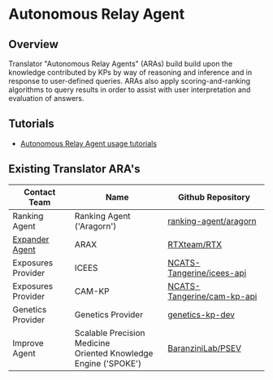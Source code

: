 # Autonomous Relay Agent

## Overview

Translator "Autonomous Relay Agents" (ARAs) build build upon the knowledge contributed by KPs by way of reasoning and inference and in response to user-defined queries. ARAs also apply scoring-and-ranking algorithms to query results in order to assist with user interpretation and evaluation of answers.

## Tutorials

* [Autonomous Relay Agent usage tutorials](../guide-for-developers/tutorials/index.md)

## Existing Translator ARA's

| Contact Team       | Name                                                               | Github Repository                                                           |
|--------------------|--------------------------------------------------------------------|-----------------------------------------------------------------------------|
| Ranking Agent      | Ranking Agent ('Aragorn')                                          | [ranking-agent/aragorn](https://github.com/ranking-agent/aragorn)           |
| [Expander Agent](https://translator-developer-documentation.readthedocs.io/en/latest/about/expander-agent)     | ARAX                                                               | [RTXteam/RTX](https://github.com/RTXteam/RTX)                               |
| Exposures Provider | ICEES                                                              | [NCATS-Tangerine/icees-api](https://github.com/NCATS-Tangerine/icees-api)   |
| Exposures Provider | CAM-KP                                                             | [NCATS-Tangerine/cam-kp-api](https://github.com/NCATS-Tangerine/cam-kp-api) |
| Genetics Provider  | Genetics Provider                                                  | [genetics-kp-dev](https://github.com/broadinstitute/genetics-kp-dev)        |
| Improve Agent      | Scalable Precision Medicine<br>Oriented Knowledge Engine ('SPOKE') | [BaranziniLab/PSEV](https://github.com/BaranziniLab/PSEV)                   |
